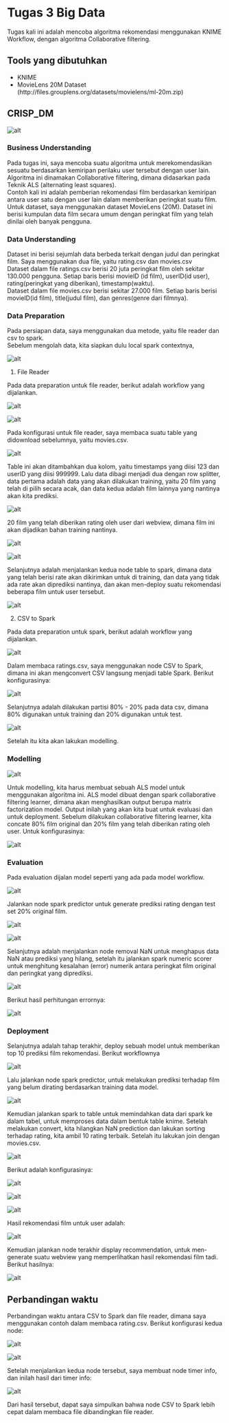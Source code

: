 <h1>Tugas 3 Big Data</h1>

Tugas kali ini adalah mencoba algoritma rekomendasi menggunakan KNIME Workflow, dengan algoritma Collaborative filtering.

<h2>Tools yang dibutuhkan</h2>
<ul>
  <li>KNIME</li>
  <li>MovieLens 20M Dataset (http://files.grouplens.org/datasets/movielens/ml-20m.zip)</li>
</ul>

<h2> CRISP_DM</h2>

![alt](screenshot/workflow.png)

<h3>Business Understanding</h3>
  Pada tugas ini, saya mencoba suatu algoritma untuk merekomendasikan sesuatu berdasarkan kemiripan perilaku user tersebut dengan user lain. Algoritma ini dinamakan Collaborative filtering, dimana didasarkan pada Teknik ALS (alternating least squares).<br>
  Contoh kali ini adalah pemberian rekomendasi film berdasarkan kemiripan antara user satu dengan user lain dalam memberikan peringkat suatu film. Untuk dataset, saya menggunakan dataset MovieLens (20M). Dataset ini berisi kumpulan data film secara umum dengan peringkat film yang telah dinilai oleh banyak pengguna.<br>
<h3>Data Understanding</h3>
Dataset ini berisi sejumlah data berbeda terkait dengan judul dan peringkat film. Saya menggunakan dua file, yaitu rating.csv dan movies.csv <br>
Dataset dalam file ratings.csv berisi 20 juta peringkat film oleh sekitar 130.000 pengguna. Setiap baris berisi movieID (id film), userID(id user), rating(peringkat yang diberikan), timestamp(waktu).<br>
Dataset dalam file movies.csv berisi sekitar 27.000 film. Setiap baris berisi movieID(id film), title(judul film), dan genres(genre dari filmnya).<br>
<h3>Data Preparation</h3>
Pada persiapan data, saya menggunakan dua metode, yaitu file reader dan csv to spark.<br>
Sebelum mengolah data, kita siapkan dulu local spark contextnya,

![alt](screenshot/7.png)

  1. File Reader
  
   Pada data preparation untuk file reader, berikut adalah workflow yang dijalankan.
  
  ![alt](screenshot/0.png)
  
  ![alt](screenshot/1.png)
  
   Pada konfigurasi untuk file reader, saya membaca suatu table yang didownload sebelumnya, yaitu movies.csv.
    
  ![alt](screenshot/2.png)
  
  Table ini akan ditambahkan dua kolom, yaitu timestamps yang diisi 123 dan userID yang diisi 999999. Lalu data dibagi menjadi dua dengan row splitter, data pertama adalah data yang akan dilakukan training, yaitu 20 film yang telah di pilih secara acak, dan data kedua adalah film lainnya yang nantinya akan kita prediksi.
  
  ![alt](screenshot/3.png)
  
  20 film yang telah diberikan rating oleh user dari webview, dimana film ini akan dijadikan bahan training nantinya.
  
  ![alt](screenshot/4.png)
  
  ![alt](screenshot/5.png)
  
  Selanjutnya adalah menjalankan kedua node table to spark, dimana data yang telah berisi rate akan dikirimkan untuk di training, dan data yang tidak ada rate akan diprediksi nantinya, dan akan men-deploy suatu rekomendasi beberapa film untuk user tersebut.
  
  ![alt](screenshot/6.png)
  
  2. CSV to Spark
  
   Pada data preparation untuk spark, berikut adalah workflow yang dijalankan.
    
   ![alt](screenshot/10.png)
    
   Dalam membaca ratings.csv, saya menggunakan node CSV to Spark, dimana ini akan mengconvert CSV langsung menjadi table Spark. Berikut konfigurasinya: 
    
   ![alt](screenshot/8.png)
   
   Selanjutnya adalah dilakukan partisi 80% - 20% pada data csv, dimana 80% digunakan untuk training dan 20% digunakan untuk test.
   
   ![alt](screenshot/9.png)
   
   Setelah itu kita akan lakukan modelling.
    
<h3>Modelling</h3>

![alt](screenshot/12.png)

Untuk modelling, kita harus membuat sebuah ALS model untuk menggunakan algoritma ini. ALS model dibuat dengan spark collaborative filtering learner, dimana akan menghasilkan output berupa matrix factorization model. Output inilah yang akan kita buat untuk evaluasi dan untuk deployment. Sebelum dilakukan collaborative filtering learner, kita concate 80% film original dan 20% film yang telah diberikan rating oleh user. Untuk konfigurasinya:

![alt](screenshot/11.png)

<h3>Evaluation</h3>

Pada evaluation dijalan model seperti yang ada pada model workflow.

![alt](screenshot/13.png)

Jalankan node spark predictor untuk generate prediksi rating dengan test set 20% original film.

![alt](screenshot/15.png)

![alt](screenshot/14.png)

Selanjutnya adalah menjalankan node removal NaN untuk menghapus data NaN atau prediksi yang hilang, setelah itu jalankan spark numeric scorer untuk menghitung kesalahan (error) numerik antara peringkat film original dan peringkat yang diprediksi.

![alt](screenshot/16.png)

Berikut hasil perhitungan errornya:

![alt](screenshot/17.png)

<h3>Deployment</h3>

Selanjutnya adalah tahap terakhir, deploy sebuah model untuk memberikan top 10 prediksi film rekomendasi. Berikut workflownya

![alt](screenshot/18.png)

Lalu jalankan node spark predictor, untuk melakukan prediksi terhadap film yang belum dirating berdasarkan training data model.

![alt](screenshot/19.png)

Kemudian jalankan spark to table untuk memindahkan data dari spark ke dalam tabel, untuk memproses data dalam bentuk table knime. Setelah melakukan convert, kita hilangkan NaN prediction dan lakukan sorting terhadap rating, kita ambil 10 rating terbaik. Setelah itu lakukan join dengan movies.csv.

![alt](screenshot/20.png)

Berikut adalah konfigurasinya:

![alt](screenshot/21.png)

![alt](screenshot/22.png)

![alt](screenshot/23.png)

Hasil rekomendasi film untuk user adalah:

![alt](screenshot/24.png)

Kemudian jalankan node terakhir display recommendation, untuk men-generate suatu webview yang memperlihatkan hasil rekomendasi film tadi. Berikut hasilnya:

![alt](screenshot/25.png)

<h2>Perbandingan waktu</h2>

Perbandingan waktu antara CSV to Spark dan file reader, dimana saya menggunakan contoh dalam membaca rating.csv. Berikut konfigurasi kedua node:

![alt](screenshot/2.1.png)

![alt](screenshot/2.2.png)

Setelah menjalankan kedua node tersebut, saya membuat node timer info, dan inilah hasil dari timer info:

![alt](screenshot/2.3.png)

Dari hasil tersebut, dapat saya simpulkan bahwa node CSV to Spark lebih cepat dalam membaca file dibandingkan file reader.

